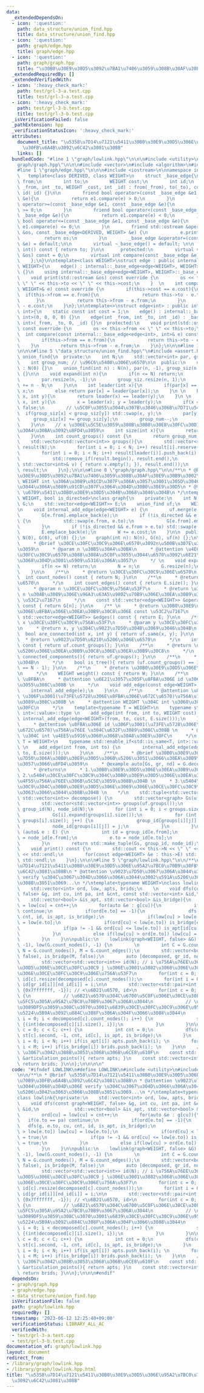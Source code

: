 ```yaml
---
data:
  _extendedDependsOn:
  - icon: ':question:'
    path: data_structure/union_find.hpp
    title: data_structure/union_find.hpp
  - icon: ':question:'
    path: graph/edge.hpp
    title: graph/edge.hpp
  - icon: ':question:'
    path: graph/graph.hpp
    title: "\u30B0\u30E9\u30D5\u3092\u7BA1\u7406\u3059\u308B\u30AF\u30E9\u30B9\u3002"
  _extendedRequiredBy: []
  _extendedVerifiedWith:
  - icon: ':heavy_check_mark:'
    path: test/grl-3-a.test.cpp
    title: test/grl-3-a.test.cpp
  - icon: ':heavy_check_mark:'
    path: test/grl-3-b.test.cpp
    title: test/grl-3-b.test.cpp
  _isVerificationFailed: false
  _pathExtension: hpp
  _verificationStatusIcon: ':heavy_check_mark:'
  attributes:
    document_title: "\u5358\u7D14\u7121\u5411\u30B0\u30E9\u30D5\u306E\u95A2\u7BC0\u70B9\
      \u30FB\u6A4B\u3092\u6C42\u3081\u308B"
    links: []
  bundledCode: "#line 1 \"graph/lowlink.hpp\"\n\n\n#include <utility>\n#line 1 \"\
    graph/graph.hpp\"\n\n\n#include <vector>\n#include <algorithm>\n#include <tuple>\n\
    #line 1 \"graph/edge.hpp\"\n\n\n#include <iostream>\n\nnamespace internal{\n \
    \   template<class DERIVED, class WEIGHT>\n    struct _base_edge{\n        int\
    \ from;\n        int to;\n        WEIGHT cost;\n        int id;\n        _base_edge(int\
    \ _from, int _to, WEIGHT _cost, int _id) : from(_from), to(_to), cost(_cost),\
    \ id(_id) {}\n\n        friend bool operator>(const _base_edge &e1, const _base_edge\
    \ &e){\n            return e1.compare(e) > 0;\n        }\n        friend bool\
    \ operator>=(const _base_edge &e1, const _base_edge &e){\n            return e1.compare(e)\
    \ >= 0;\n        }\n        friend bool operator<(const _base_edge &e1, const\
    \ _base_edge &e){\n            return e1.compare(e) < 0;\n        }\n        friend\
    \ bool operator<=(const _base_edge &e1, const _base_edge &e){\n            return\
    \ e1.compare(e) <= 0;\n        }\n        friend std::ostream &operator<<(std::ostream\
    \ &os, const _base_edge<DERIVED, WEIGHT> &e) {\n            e.print(os);\n   \
    \         return os;\n        }\n        _base_edge &operator=(const _base_edge\
    \ &e) = default;\n\n        virtual ~_base_edge() = default; \n\n        operator\
    \ int() const { return to; }\n\n      protected:\n        virtual void print(std::ostream\
    \ &os) const = 0;\n        virtual int compare(const _base_edge &e) const = 0;\n\
    \    };\n}\n\ntemplate<class WEIGHT>\nstruct edge : public internal::_base_edge<edge<WEIGHT>,\
    \ WEIGHT>{\n    edge() : internal::_base_edge<edge<WEIGHT>, WEIGHT>(0, 0, 0, 0)\
    \ {}\n    using internal::_base_edge<edge<WEIGHT>, WEIGHT>::_base_edge;\n  protected:\n\
    \    void print(std::ostream &os) const override {\n        os << this->from <<\
    \ \" \" << this->to << \" \" << this->cost;\n    }  \n    int compare(const internal::_base_edge<edge<WEIGHT>,\
    \ WEIGHT>& e) const override {\n        if(this->cost == e.cost){\n          \
    \  if(this->from == e.from){\n                return this->to - e.to;\n      \
    \      }\n            return this->from - e.from;\n        }\n        return this->cost\
    \ - e.cost;\n    }\n};\n\ntemplate<>\nstruct edge<int> : public internal::_base_edge<edge<int>,\
    \ int>{\n    static const int cost = 1;\n    edge() : internal::_base_edge<edge<int>,\
    \ int>(0, 0, 0, 0) {}\n    edge(int _from, int _to, int _id) : _base_edge<edge<int>,\
    \ int>(_from, _to, 0, _id) {}\n  protected:\n    void print(std::ostream &os)\
    \ const override {\n        os << this->from << \" \" << this->to;\n    }\n  \
    \  int compare(const internal::_base_edge<edge<int>, int>& e) const override {\n\
    \        if(this->from == e.from){\n            return this->to - e.to;\n    \
    \    }\n        return this->from - e.from;\n    }\n};\n\n\n#line 1 \"data_structure/union_find.hpp\"\
    \n\n\n#line 5 \"data_structure/union_find.hpp\"\n#include <assert.h>\n\nclass\
    \ union_find{\n  private:\n    int N;\n    std::vector<int> par, group_siz;\n\
    \    int group_num; // \u96C6\u5408\u306E\u6570\n\n  public:\n    union_find()\
    \ : N(0) {}\n    union_find(int n) : N(n), par(n, -1), group_siz(n, 1), group_num(n)\
    \ {}\n\n    void expand(int n){\n        if(n <= N) return;\n        N = n;\n\
    \        par.resize(n, -1);\n        group_siz.resize(n, 1);\n        group_num\
    \ += n - N;\n    }\n\n    int leader(int x){\n        if(par[x] == -1) return\
    \ x;\n        else return par[x] = leader(par[x]);\n    }\n \n    bool same(int\
    \ x, int y){\n        return leader(x) == leader(y);\n    }\n \n    bool merge(int\
    \ x, int y){\n        x = leader(x); y = leader(y);\n        if(x == y) return\
    \ false;\n        // \u5C0F\u3055\u3044\u307B\u3046\u306B\u7D71\u5408\n      \
    \  if(group_siz[x] < group_siz[y]) std::swap(x, y);\n        par[y] = x;\n   \
    \     group_siz[x] += group_siz[y];\n        group_num--;\n        return true;\n\
    \    }\n\n    // x \u306E\u5C5E\u3059\u308B\u30B0\u30EB\u30FC\u30D7\u306E\u30B5\
    \u30A4\u30BA\u3092\u8FD4\u3059\n    int size(int x){\n        return group_siz[leader(x)];\n\
    \    }\n\n    int count_groups() const {\n        return group_num;\n    }\n\n\
    \    std::vector<std::vector<int>> groups(){\n        std::vector<std::vector<int>>\
    \ result(N);\n        for(int i = 0; i < N; i++) result[i].reserve(group_siz[i]);\n\
    \        for(int i = 0; i < N; i++) result[leader(i)].push_back(i);\n        result.erase(\n\
    \            std::remove_if(result.begin(), result.end(),\n            [&](const\
    \ std::vector<int>& v) { return v.empty(); }), result.end());\n        return\
    \ result;\n    }\n};\n\n\n#line 8 \"graph/graph.hpp\"\n\n/**\n * @brief \u30B0\
    \u30E9\u30D5\u3092\u7BA1\u7406\u3059\u308B\u30AF\u30E9\u30B9\u3002\n * @tparam\
    \ WEIGHT int \u306A\u3089\u91CD\u307F\u306A\u3057\u3001\u305D\u3046\u3067\u306A\
    \u3044\u306A\u3089\u91CD\u307F\u3064\u304D\u30B0\u30E9\u30D5\n * @tparam is_directed\
    \ \u6709\u5411\u30B0\u30E9\u30D5\u304B\u3068\u3046\u304B\n */\ntemplate <typename\
    \ WEIGHT, bool is_directed>\nclass graph{\n    private:\n    int N;\n    std::vector<std::vector<edge<WEIGHT>>>\
    \ G;\n    std::vector<edge<WEIGHT>> E;\n    union_find uf;\n    WEIGHT W = 0;\n\
    \n    void internal_add_edge(edge<WEIGHT> e) {\n        uf.merge(e.from, e.to);\n\
    \        G[e.from].emplace_back(e);\n        if (!is_directed && e.from != e.to)\
    \ {\n            std::swap(e.from, e.to);\n            G[e.from].emplace_back(e);\n\
    \        }\n        if (!is_directed && e.from > e.to) std::swap(e.from, e.to);\n\
    \        E.emplace_back(e);\n        W += e.cost;\n    }\n\n  public:\n    graph():\
    \ N(0), G(0), uf(0) {};\n    graph(int n): N(n), G(n), uf(n) {};\n\n    /**\n\
    \     * @brief \u30CE\u30FC\u30C9\u306E\u6570\u3092n\u500B\u307E\u3067\u5897\u3084\
    \u3059\n     * @param n \u30B5\u30A4\u30BA\n     * @attention \u4ECA\u306E\u30CE\
    \u30FC\u30C9\u6570\u3088\u308A\u5C0F\u3055\u3044\u6570\u3092\u6E21\u3057\u305F\
    \u3068\u304D\u3001\u5909\u5316\u306A\u3057\n     */ \n    void expand(int n){\n\
    \        if(n <= N) return;\n        N = n;\n        G.resize(n);\n        uf.expand(n);\n\
    \    }\n\n    /**\n     * @return \u30CE\u30FC\u30C9\u306E\u6570\n     */\n  \
    \  int count_nodes() const { return N; }\n\n    /**\n     * @return \u8FBA\u306E\
    \u6570\n     */\n    int count_edges() const { return E.size(); }\n\n    /** \n\
    \     * @param n \u30CE\u30FC\u30C9\u756A\u53F7\n     * @return \u30CE\u30FC\u30C9\
    \ n \u304B\u3089\u306E\u96A3\u63A5\u9802\u70B9\u306E\u30EA\u30B9\u30C8\u306E const\
    \ \u53C2\u7167\n     */\n    const std::vector<edge<WEIGHT>> &operator[](int n)\
    \ const { return G[n]; }\n\n    /** \n     * @return \u30B0\u30E9\u30D5\u5168\u4F53\
    \u306E\u8FBA\u306E\u30EA\u30B9\u30C8\u306E const \u53C2\u7167\n     */\n    const\
    \ std::vector<edge<WEIGHT>> &edges() const { return E; }\n\n    /**\n     * @param\
    \ x \u30CE\u30FC\u30C9\u756A\u53F7\n     * @param y \u30CE\u30FC\u30C9\u756A\u53F7\
    \n     * @return x, y \u304C\u9023\u7D50\u304B\u3069\u3046\u304B\n     */\n  \
    \  bool are_connected(int x, int y) { return uf.same(x, y); }\n\n    /**\n   \
    \  * @return \u9023\u7D50\u6210\u5206\u306E\u6570\n     */\n    int count_connected_components()\
    \ const { return uf.count_groups(); }\n\n    /**\n     * @return \u9023\u7D50\u6210\
    \u5206\u306E\u30EA\u30B9\u30C8\u306E\u30EA\u30B9\u30C8\n     */\n    std::vector<std::vector<int>>\
    \ connected_components(){ return uf.groups(); }\n\n    /**\n     * @return \u6728\
    \u304B\n     */\n    bool is_tree(){ return (uf.count_groups() == 1 && E.size()\
    \ == N - 1); }\n\n    /**\n     * @return \u30B0\u30E9\u30D5\u306E\u91CD\u307F\
    \n     */\n    WEIGHT weight() const { return W; }\n\n    /**\n     * @param e\
    \ \u8FBA\n     * @attention \u6E21\u3057\u305F\u8FBA\u306E id \u306F\u4FDD\u6301\
    \u3055\u308C\u308B \n     */\n    void add_edge(const edge<WEIGHT> &e){\n    \
    \    internal_add_edge(e);\n    }\n\n    /**\n     * @attention \u8FBA\u306E id\
    \ \u306F\u3001(\u73FE\u5728\u306E\u8FBA\u306E\u672C\u6570)\u756A\u76EE \u304C\u632F\
    \u3089\u308C\u308B \n     * @attention WEIGHT \u304C int \u3060\u3068\u30A8\u30E9\
    \u30FC\n     */\n    template<typename T = WEIGHT>\n    typename std::enable_if<!std::is_same<T,\
    \ int>::value>::type \n    add_edge(int from, int to, WEIGHT cost) {\n       \
    \ internal_add_edge(edge<WEIGHT>(from, to, cost, E.size()));\n    }\n\n    /**\n\
    \     * @attention \u8FBA\u306E id \u306F\u3001(\u73FE\u5728\u306E\u8FBA\u306E\
    \u672C\u6570)\u756A\u76EE \u304C\u632F\u3089\u308C\u308B \n     * @attention WEIGHT\
    \ \u304C int \u4EE5\u5916\u3060\u3068\u30A8\u30E9\u30FC\n     */\n    template<typename\
    \ T = WEIGHT>\n    typename std::enable_if<std::is_same<T, int>::value>::type\
    \ \n    add_edge(int from, int to) {\n        internal_add_edge(edge<int>(from,\
    \ to, E.size()));\n    }\n\n    /**\n     * @brief \u30B0\u30E9\u30D5\u3092\u9023\
    \u7D50\u306A\u30B0\u30E9\u30D5\u306B\u5206\u3051\u3066\u30EA\u30B9\u30C8\u306B\
    \u3057\u3066\u8FD4\u3059\n     * @example auto[Gs, gr, nd] = G.decompose();\n\
    \     * @returns\n     * 1.\u30B0\u30E9\u30D5\u306E\u30EA\u30B9\u30C8 \n     *\
    \ 2.\u5404\u30CE\u30FC\u30C9\u304C\u30B0\u30E9\u30D5\u306E\u30EA\u30B9\u30C8\u306E\
    \u4F55\u756A\u76EE\u306B\u5C5E\u3059\u308B\u304B \n     * 3.\u5404\u30CE\u30FC\
    \u30C9\u304C\u30B0\u30E9\u30D5\u306E\u3069\u306E\u30CE\u30FC\u30C9\u306B\u306A\
    \u3063\u3066\u3044\u308B\u304B \n    */\n    std::tuple<std::vector<graph>, std::vector<int>,\
    \ std::vector<int>> decompose() {\n        std::vector<graph> Gs(uf.count_groups());\n\
    \        std::vector<std::vector<int>> groups(uf.groups());\n        std::vector<int>\
    \ group_id(N), node_id(N);\n        for (int i = 0; i < groups.size(); i++) {\n\
    \            Gs[i].expand(groups[i].size());\n            for (int j = 0; j <\
    \ groups[i].size(); j++) {\n                group_id[groups[i][j]] = i;\n    \
    \            node_id[groups[i][j]] = j;\n            }\n        }\n        for\
    \ (auto& e : E) {\n            int id = group_id[e.from];\n            e.from\
    \ = node_id[e.from];\n            e.to = node_id[e.to];\n            Gs[id].add_edge(e);\n\
    \        }\n        return std::make_tuple(Gs, group_id, node_id);\n    }\n\n\
    \    void print() const {\n        std::cout << this->N << \" \" << this->E.size()\
    \ << std::endl;\n        for(const edge<WEIGHT> &e : this->E) std::cout << e <<\
    \ std::endl;\n    }\n};\n\n\n#line 5 \"graph/lowlink.hpp\"\n\n/**\n * @brief \u5358\
    \u7D14\u7121\u5411\u30B0\u30E9\u30D5\u306E\u95A2\u7BC0\u70B9\u30FB\u6A4B\u3092\
    \u6C42\u3081\u308B\n * @attention \u9023\u7D50\u3067\u306A\u3044\u3068\u304D\u306E\
    \ verify \u304C\u3067\u304D\u3066\u306A\u3044\u3002\u591A\u5206\u3042\u3063\u3066\
    \u308B\u3051\u3069...\n */\ntemplate<typename WEIGHT>\nclass lowlink{\nprivate:\n\
    \    std::vector<int> ord, low, apts, brids;\n    \n    void dfs(const graph<WEIGHT,\
    \ false> &g, int cu, int pa, int &cnt, const std::vector<int> &id,\n         \
    \    std::vector<bool> &is_apt, std::vector<bool> &is_bridge){\n        ord[cu]\
    \ = low[cu] = cnt++;\n        for(auto &e : g[cu]){\n            if(e.to == pa)\
    \ continue;\n            if(ord[e.to] == -1){\n                dfs(g, e.to, cu,\
    \ cnt, id, is_apt, is_bridge);\n                if(low[cu] > low[e.to]) low[cu]\
    \ = low[e.to];\n                if(ord[cu] < low[e.to]) is_bridge[e.id] = true;\n\
    \                if(pa != -1 && ord[cu] <= low[e.to]) is_apt[id[cu]] = true;\n\
    \            }\n            else if(low[cu] > ord[e.to]) low[cu] = ord[e.to];\n\
    \        }\n    }\n\npublic:\n    lowlink(graph<WEIGHT, false> &G) : ord(G.count_nodes(),\
    \ -1), low(G.count_nodes(), -1) {\n        \n        int C = G.count_connected_components(),\
    \ N = G.count_nodes(), M = G.count_edges();\n        std::vector<bool> is_apt(N,\
    \ false), is_bridge(M, false);\n        auto [decomposed, gr_id, nd_id] = G.decompose();\n\
    \        std::vector<std::vector<int>> id(N); // i \u756A\u76EE\u306E\u30B0\u30E9\
    \u30D5\u306E\u30CE\u30FC\u30C9 j \u306E\u3001\u3082\u3068\u306E\u30B0\u30E9\u30D5\
    \u306E\u30CE\u30FC\u30C9\u306E\u756A\u53F7\n        for(int c = 0; c < C; c++)\
    \ id[c].resize(decomposed[c].count_nodes());\n        for(int i = 0; i < N; i++)\
    \ id[gr_id[i]][nd_id[i]] = i;\n\n        std::vector<std::pair<int, int>> st(C,\
    \ {0x7fffffff, -1}); // <\u6B21\u6570, id>\n        for(int c = 0; c < C; c++)\
    \ {\n            // \u6B21\u6570\u304C\u6700\u5C0F\u306E\u30CE\u30FC\u30C9\u306F\
    \u5FC5\u305A\u95A2\u7BC0\u70B9\u3067\u306A\u3044\n            // \u305D\u3053\u304B\
    \u3089DFS\u3059\u308C\u3070\u3001\u6839\u30CE\u30FC\u30C9\u306E\u95A2\u7BC0\u70B9\
    \u5224\u5B9A\u3092\u884C\u308F\u306A\u304F\u3066\u3088\u3044\n            for(int\
    \ i = 0; i < decomposed[c].count_nodes(); i++) {\n                st[c] = std::min(st[c],\
    \ {(int)decomposed[c][i].size(), i});\n            }\n        }\n\n        for(int\
    \ c = 0; c < C; c++) {\n            int cnt = 0;\n            dfs(decomposed[c],\
    \ st[c].second, -1, cnt, id[c], is_apt, is_bridge);\n        }\n        for(int\
    \ i = 0; i < N; i++) if(is_apt[i]) apts.push_back(i); \n        for(int i = 0;\
    \ i < M; i++) if(is_bridge[i]) brids.push_back(i); \n    }\n\n    // unsorted\
    \ \u3067\u3042\u308B\u3053\u3068\u306B\u6CE8\u610F\n    const std::vector<int>\
    \ &articulation_points(){ return apts; }\n    const std::vector<int> &bridges(){\
    \ return brids; }\n\n};\n\n\n\n"
  code: "#ifndef LOWLINK\n#define LOWLINK\n#include <utility>\n#include \"graph.hpp\"\
    \n\n/**\n * @brief \u5358\u7D14\u7121\u5411\u30B0\u30E9\u30D5\u306E\u95A2\u7BC0\
    \u70B9\u30FB\u6A4B\u3092\u6C42\u3081\u308B\n * @attention \u9023\u7D50\u3067\u306A\
    \u3044\u3068\u304D\u306E verify \u304C\u3067\u304D\u3066\u306A\u3044\u3002\u591A\
    \u5206\u3042\u3063\u3066\u308B\u3051\u3069...\n */\ntemplate<typename WEIGHT>\n\
    class lowlink{\nprivate:\n    std::vector<int> ord, low, apts, brids;\n    \n\
    \    void dfs(const graph<WEIGHT, false> &g, int cu, int pa, int &cnt, const std::vector<int>\
    \ &id,\n             std::vector<bool> &is_apt, std::vector<bool> &is_bridge){\n\
    \        ord[cu] = low[cu] = cnt++;\n        for(auto &e : g[cu]){\n         \
    \   if(e.to == pa) continue;\n            if(ord[e.to] == -1){\n             \
    \   dfs(g, e.to, cu, cnt, id, is_apt, is_bridge);\n                if(low[cu]\
    \ > low[e.to]) low[cu] = low[e.to];\n                if(ord[cu] < low[e.to]) is_bridge[e.id]\
    \ = true;\n                if(pa != -1 && ord[cu] <= low[e.to]) is_apt[id[cu]]\
    \ = true;\n            }\n            else if(low[cu] > ord[e.to]) low[cu] = ord[e.to];\n\
    \        }\n    }\n\npublic:\n    lowlink(graph<WEIGHT, false> &G) : ord(G.count_nodes(),\
    \ -1), low(G.count_nodes(), -1) {\n        \n        int C = G.count_connected_components(),\
    \ N = G.count_nodes(), M = G.count_edges();\n        std::vector<bool> is_apt(N,\
    \ false), is_bridge(M, false);\n        auto [decomposed, gr_id, nd_id] = G.decompose();\n\
    \        std::vector<std::vector<int>> id(N); // i \u756A\u76EE\u306E\u30B0\u30E9\
    \u30D5\u306E\u30CE\u30FC\u30C9 j \u306E\u3001\u3082\u3068\u306E\u30B0\u30E9\u30D5\
    \u306E\u30CE\u30FC\u30C9\u306E\u756A\u53F7\n        for(int c = 0; c < C; c++)\
    \ id[c].resize(decomposed[c].count_nodes());\n        for(int i = 0; i < N; i++)\
    \ id[gr_id[i]][nd_id[i]] = i;\n\n        std::vector<std::pair<int, int>> st(C,\
    \ {0x7fffffff, -1}); // <\u6B21\u6570, id>\n        for(int c = 0; c < C; c++)\
    \ {\n            // \u6B21\u6570\u304C\u6700\u5C0F\u306E\u30CE\u30FC\u30C9\u306F\
    \u5FC5\u305A\u95A2\u7BC0\u70B9\u3067\u306A\u3044\n            // \u305D\u3053\u304B\
    \u3089DFS\u3059\u308C\u3070\u3001\u6839\u30CE\u30FC\u30C9\u306E\u95A2\u7BC0\u70B9\
    \u5224\u5B9A\u3092\u884C\u308F\u306A\u304F\u3066\u3088\u3044\n            for(int\
    \ i = 0; i < decomposed[c].count_nodes(); i++) {\n                st[c] = std::min(st[c],\
    \ {(int)decomposed[c][i].size(), i});\n            }\n        }\n\n        for(int\
    \ c = 0; c < C; c++) {\n            int cnt = 0;\n            dfs(decomposed[c],\
    \ st[c].second, -1, cnt, id[c], is_apt, is_bridge);\n        }\n        for(int\
    \ i = 0; i < N; i++) if(is_apt[i]) apts.push_back(i); \n        for(int i = 0;\
    \ i < M; i++) if(is_bridge[i]) brids.push_back(i); \n    }\n\n    // unsorted\
    \ \u3067\u3042\u308B\u3053\u3068\u306B\u6CE8\u610F\n    const std::vector<int>\
    \ &articulation_points(){ return apts; }\n    const std::vector<int> &bridges(){\
    \ return brids; }\n\n};\n\n\n#endif"
  dependsOn:
  - graph/graph.hpp
  - graph/edge.hpp
  - data_structure/union_find.hpp
  isVerificationFile: false
  path: graph/lowlink.hpp
  requiredBy: []
  timestamp: '2023-06-12 12:25:40+09:00'
  verificationStatus: LIBRARY_ALL_AC
  verifiedWith:
  - test/grl-3-a.test.cpp
  - test/grl-3-b.test.cpp
documentation_of: graph/lowlink.hpp
layout: document
redirect_from:
- /library/graph/lowlink.hpp
- /library/graph/lowlink.hpp.html
title: "\u5358\u7D14\u7121\u5411\u30B0\u30E9\u30D5\u306E\u95A2\u7BC0\u70B9\u30FB\u6A4B\
  \u3092\u6C42\u3081\u308B"
---
```

